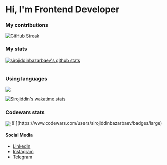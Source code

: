 # Hi, I'm Frontend Developer

### My contributions
[![GitHub Streak](https://github-readme-streak-stats.herokuapp.com?user=sirojiddinbazarbaev&theme=react)](https://git.io/streak-stats)
<br/>
### My stats
[![sirojiddinbazarbaev's github stats](https://github-readme-stats.vercel.app/api?username=sirojiddinbazarbaev&show_icons=true&theme=react)](https://github.com/sirojiddinbazarbaev/github-readme-stats) <br/><br/>

### Using languages
![ ](https://github-readme-stats.vercel.app/api/top-langs/?username=sirojiddinbazarbaev&show_icons=true&theme=react)

[![Sirojiddin's wakatime stats](https://github-readme-stats.vercel.app/api/wakatime?username=sirojiddinbazarbaev&show_icons=true&theme=react)](https://github.com/sirojiddinbazarbaev/github-readme-stats)

### Codewars stats
<img align="center" src="https://www.codewars.com/users/sirojiddinbazarbaev/badges/large" />
![ ](https://www.codewars.com/users/sirojiddinbazarbaev/badges/large)

#### Social Media 
- [LinkedIn](https://www.linkedin.com/in/sirojiddinbazarbaev/) 
- [Instagram](https://www.instagram.com/sirojiddinbazarbaev/) 
- [Telegram](https://t.me/sirojiddinbazarbaev/)
